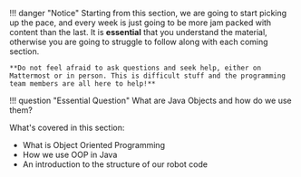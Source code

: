 !!! danger "Notice"
    Starting from this section, we are going to start picking up the pace, and every week is just going to be more jam packed with content than the last. It is **essential** that you understand the material, otherwise you are going to struggle to follow along with each coming section. 

    **Do not feel afraid to ask questions and seek help, either on Mattermost or in person. This is difficult stuff and the programming team members are all here to help!**

!!! question "Essential Question"
    What are Java Objects and how do we use them?

What's covered in this section:

- What is Object Oriented Programming
- How we use OOP in Java
- An introduction to the structure of our robot code
